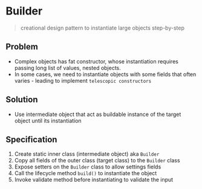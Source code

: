 # Builder
> creational design pattern to instantiate large objects step-by-step

## Problem
- Complex objects has fat constructor, whose instantiation requires passing long list of values, nested objects.
- In some cases, we need to instantiate objects with some fields that often varies - leading to implement `telescopic constructors`

## Solution
- Use intermediate object that act as buildable instance of the target object until its instantiation

## Specification
1. Create static inner class (intermediate object) aka `Builder`
2. Copy all fields of the outer class (target class) to the `Builder` class
3. Expose setters on the `Builder` class to allow settings fields
4. Call the lifecycle method `build()` to instantiate the object
5. Invoke validate method before instantiating to validate the input


